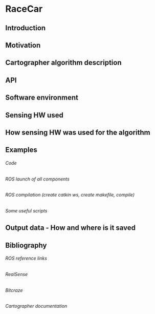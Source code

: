 # RaceCar




## Introduction
## Motivation
## Cartographer algorithm description
## API
## Software environment
## Sensing HW used
## How sensing HW was used for the algorithm
## Examples
###### Code
###### ROS launch of all components
###### ROS compilation (create catkin ws, create makefile, compile)
###### Some useful scripts
## Output data - How and where is it saved
## Bibliography
###### ROS reference links
###### RealSense
###### Bitcraze
###### Cartographer documentation 